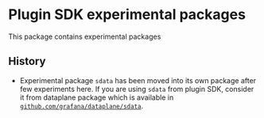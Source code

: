 # Plugin SDK experimental packages

This package contains experimental packages

## History

- Experimental package `sdata` has been moved into its own package after few experiments here. If you are using `sdata` from plugin SDK, consider it from dataplane package which is available in [`github.com/grafana/dataplane/sdata`](https://github.com/grafana/dataplane/tree/main/sdata).
